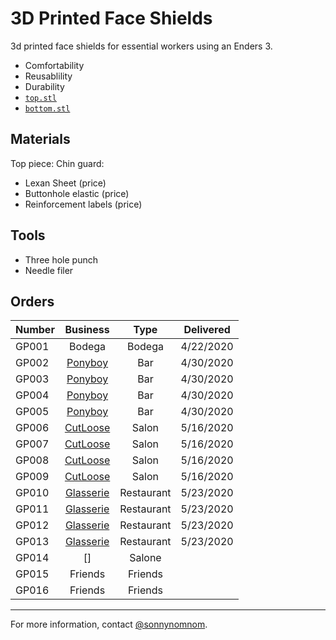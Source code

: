 # 3D Printed Face Shields

3d printed face shields for essential workers using an Enders 3.

- Comfortability 
- Reusablility
- Durability
- [`top.stl`](https://github.com/sonnynomnom/diy-face-shields/blob/master/top.stl)
- [`bottom.stl`](https://github.com/sonnynomnom/diy-face-shields/blob/master/bottom.stl)

## Materials

Top piece:
Chin guard:

- Lexan Sheet (price)
- Buttonhole elastic (price)
- Reinforcement labels (price)

## Tools

- Three hole punch
- Needle filer

## Orders

| Number | Business | Type | Delivered |
| --- | :---: | :---: | :---: |
| GP001 | Bodega | Bodega | 4/22/2020 |
| GP002 | [Ponyboy](https://www.instagram.com/ponyboyny) | Bar | 4/30/2020 |
| GP003 | [Ponyboy](https://www.instagram.com/ponyboyny) | Bar | 4/30/2020 |
| GP004 | [Ponyboy](https://www.instagram.com/ponyboyny)| Bar | 4/30/2020 |
| GP005 | [Ponyboy](https://www.instagram.com/ponyboyny) | Bar | 4/30/2020 |
| GP006 | [CutLoose](https://www.instagram.com/cutloosebk/) | Salon | 5/16/2020 |
| GP007 | [CutLoose](https://www.instagram.com/cutloosebk/) | Salon | 5/16/2020 |
| GP008 | [CutLoose](https://www.instagram.com/cutloosebk/) | Salon | 5/16/2020 |
| GP009 | [CutLoose](https://www.instagram.com/cutloosebk/) | Salon | 5/16/2020 |
| GP010 | [Glasserie](https://www.instagram.com/glasserienyc/) | Restaurant | 5/23/2020 |
| GP011 | [Glasserie](https://www.instagram.com/glasserienyc/) | Restaurant | 5/23/2020 |
| GP012 | [Glasserie](https://www.instagram.com/glasserienyc/) | Restaurant | 5/23/2020 |
| GP013 | [Glasserie](https://www.instagram.com/glasserienyc/) | Restaurant | 5/23/2020 |
| GP014 | [] | Salone | |
| GP015 | Friends | Friends | |
| GP016 | Friends | Friends | |

--- 

For more information, contact [@sonnynomnom](https://www.instagram.com/sonnynomnom).
